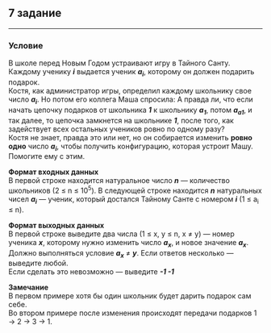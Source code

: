 ## 7 задание

---

### Условие

В школе перед Новым Годом устраивают игру в Тайного Санту. Каждому ученику
_**i**_ выдается ученик _**a<sub>i</sub>**_, которому он должен подарить
подарок.<br>
Костя, как администратор игры, определил каждому школьнику свое число
_**a<sub>i</sub>**_. Но потом его коллега Маша спросила: А правда ли, что если
начать цепочку подарков от школьника _**1**_ к школьнику _**a<sub>1</sub>**_,
потом _**a<sub>a1</sub>**_, и так далее, то цепочка замкнется на школьнике
_**1**_, после того, как задействует всех остальных учеников ровно по одному
разу?<br>
Костя не знает, правда это или нет, но он собирается изменить **ровно одно**
число _**a<sub>i</sub>**_, чтобы получить конфигурацию, которая устроит Машу.
Помогите ему с этим.

**Формат входных данных**<br>
В первой строке находится натуральное число _**n**_ — количество школьников
(2 &le; n &le; 10<sup>5</sup>). В следующей строке находится _**n**_ натуральных
чисел _**a<sub>i</sub>**_ — ученик, который достался Тайному Санте с номером
_**i**_ (1 &le; a<sub>i</sub> &le; n).

**Формат выходных данных**<br>
В первой строке выведите два числа (1 &le; x, y &le; n, x &ne; y) — номер ученика
_**x**_, которому нужно изменить число _**a<sub>x</sub>**_, и новое значение
_**a<sub>x</sub>**_.<br>
Должно выполняться условие _**a<sub>x</sub>**_  &ne; _**y**_. Если ответов
несколько — выведите любой.<br>
Если сделать это невозможно — выведите _**-1 -1**_

**Замечание**<br>
В первом примере хотя бы один школьник будет дарить подарок сам себе.<br>
Во втором примере после изменения происходят передачи подарков
1 &rarr; 2 &rarr; 3 &rarr; 1.
